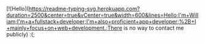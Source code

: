 [![Hello](https://readme-typing-svg.herokuapp.com?duration=2500&center=true&vCenter=true&width=600&lines=Hello;I'm+William;I'm+a+fullstack+developer;I'm+also+proficient+app+developer;%2B+I+mainly+focus+on+web+development.;There is no way to contact me publicly) :(;
